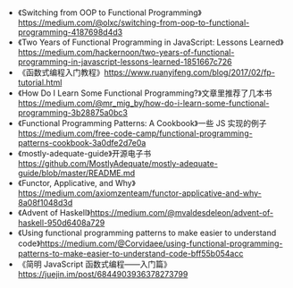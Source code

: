 * 《Switching from OOP to Functional Programming》https://medium.com/@olxc/switching-from-oop-to-functional-programming-4187698d4d3
* 《Two Years of Functional Programming in JavaScript: Lessons Learned》https://medium.com/hackernoon/two-years-of-functional-programming-in-javascript-lessons-learned-1851667c726
* 《函数式编程入门教程》https://www.ruanyifeng.com/blog/2017/02/fp-tutorial.html
* 《How Do I Learn Some Functional Programming?》文章里推荐了几本书 https://medium.com/@mr_mig_by/how-do-i-learn-some-functional-programming-3b28875a0bc3
* 《Functional Programming Patterns: A Cookbook》一些 JS 实现的例子 https://medium.com/free-code-camp/functional-programming-patterns-cookbook-3a0dfe2d7e0a
* 《mostly-adequate-guide》开源电子书 https://github.com/MostlyAdequate/mostly-adequate-guide/blob/master/README.md
* 《Functor, Applicative, and Why》https://medium.com/axiomzenteam/functor-applicative-and-why-8a08f1048d3d
* 《Advent of Haskell》https://medium.com/@mvaldesdeleon/advent-of-haskell-950d6408a729
* 《Using functional programming patterns to make easier to understand code》https://medium.com/@Corvidaee/using-functional-programming-patterns-to-make-easier-to-understand-code-bff55b054acc
* 《简明 JavaScript 函数式编程——入门篇》https://juejin.im/post/6844903936378273799

